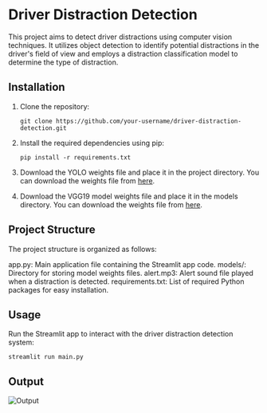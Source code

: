 # Driver Distraction Detection

This project aims to detect driver distractions using computer vision techniques. It utilizes object detection to identify potential distractions in the driver's field of view and employs a distraction classification model to determine the type of distraction.

## Installation

1. Clone the repository:

   ```shell
   git clone https://github.com/your-username/driver-distraction-detection.git

2. Install the required dependencies using pip:
   
   ```shell
   pip install -r requirements.txt

3. Download the YOLO weights file and place it in the project directory. You can download the weights file from [here](https://drive.google.com/file/d/1FiM0xf7engfJIrbDJptG-GBRh5nlLKe7/view?usp=sharing).

4. Download the VGG19 model weights file and place it in the models directory. You can download the weights file from [here](https://drive.google.com/file/d/1TeYYVQOgMGzx9gZg-WknPoXt7YeDHpz0/view?usp=sharing).

## Project Structure
The project structure is organized as follows:

app.py: Main application file containing the Streamlit app code.
models/: Directory for storing model weights files.
alert.mp3: Alert sound file played when a distraction is detected.
requirements.txt: List of required Python packages for easy installation.

## Usage
Run the Streamlit app to interact with the driver distraction detection system:

```shell
streamlit run main.py 
```
## Output
![Output](https://imgur.com/gallery/gkIJeJ8)



